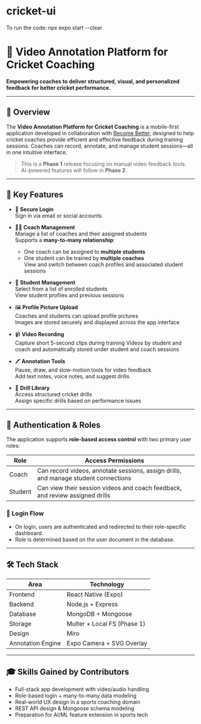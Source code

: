 # cricket-ui

To run the code: npx expo start --clear

# 🏏 Video Annotation Platform for Cricket Coaching
**Empowering coaches to deliver structured, visual, and personalized feedback for better cricket performance.**

---

## 📱 Overview

The **Video Annotation Platform for Cricket Coaching** is a mobile-first application developed in collaboration with [Become Better](https://www.becomebetter.ca), designed to help cricket coaches provide efficient and effective feedback during training sessions. Coaches can record, annotate, and manage student sessions—all in one intuitive interface.

> This is a **Phase 1** release focusing on manual video feedback tools. AI-powered features will follow in **Phase 2**.

---

## 🚀 Key Features

- 🔐 **Secure Login**  
  Sign in via email or social accounts

- 🧑‍🏫 **Coach Management**  
  Manage a list of coaches and their assigned students  
  Supports a **many-to-many relationship**:
  - One coach can be assigned to **multiple students**
  - One student can be trained by **multiple coaches**  
  View and switch between coach profiles and associated student sessions

- 🎯 **Student Management**  
  Select from a list of enrolled students  
  View student profiles and previous sessions

- 🖼️ **Profile Picture Upload**  
  Coaches and students can upload profile pictures  
  Images are stored securely and displayed across the app interface

- 📹 **Video Recording**  
  Capture short 5-second clips during training
  Videos by student and coach and automatically stored under student and coach sessions

- 🖊️ **Annotation Tools**  
  Pause, draw, and slow-motion tools for video feedback  
  Add text notes, voice notes, and suggest drills

- 📁 **Drill Library**  
  Access structured cricket drills  
  Assign specific drills based on performance issues

---

## 🔐 Authentication & Roles

The application supports **role-based access control** with two primary user roles:

| Role    | Access Permissions                                                                 |
|---------|-------------------------------------------------------------------------------------|
| Coach   | Can record videos, annotate sessions, assign drills, and manage student connections |
| Student | Can view their session videos and coach feedback, and review assigned drills       |

### 🔑 Login Flow

- On login, users are authenticated and redirected to their role-specific dashboard.  
- Role is determined based on the user document in the database.

---

## 🛠️ Tech Stack

| Area              | Technology                  |
|-------------------|-----------------------------|
| Frontend          | React Native (Expo)         |
| Backend           | Node.js + Express           |
| Database          | MongoDB + Mongoose          |
| Storage           | Multer + Local FS (Phase 1) |
| Design            | Miro                        |
| Annotation Engine | Expo Camera + SVG Overlay   |

---

## 🎓 Skills Gained by Contributors

- Full-stack app development with video/audio handling  
- Role-based login + many-to-many data modeling  
- Real-world UX design in a sports coaching domain  
- REST API design & Mongoose schema modeling  
- Preparation for AI/ML feature extension in sports tech